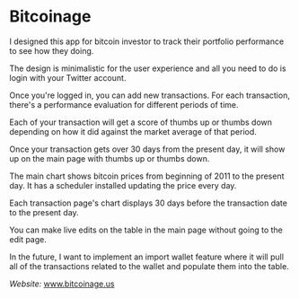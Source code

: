 # Bitcoinage

I designed this app for bitcoin investor to track their portfolio performance to see how they doing.

The design is minimalistic for the user experience and all you need to do is login with your Twitter account.

Once you're logged in, you can add new transactions. For each transaction, there's a performance evaluation for different periods of time.

Each of your transaction will get a score of thumbs up or thumbs down depending on how it did against the market average of that period.

Once your transaction gets over 30 days from the present day, it will show up on the main page with thumbs up or thumbs down.

The main chart shows bitcoin prices from beginning of 2011 to the present day. It has a scheduler installed updating the price every day.

Each transaction page's chart displays 30 days before the transaction date to the present day.

You can make live edits on the table in the main page without going to the edit page.

In the future, I want to implement an import wallet feature where it will pull all of the transactions related to the wallet and populate them into the table.

*Website:* www.bitcoinage.us

